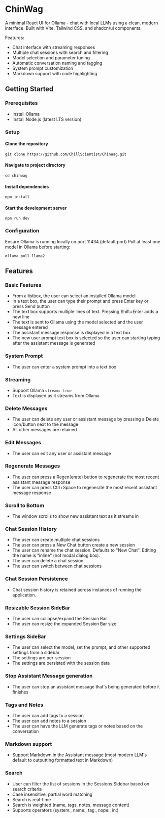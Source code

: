 # ChinWag
A minimal React UI for Ollama - chat with local LLMs using a clean, modern interface. Built with Vite, Tailwind CSS, and shadcn/ui components.

Features:
- Chat interface with streaming responses
- Multiple chat sessions with search and filtering
- Model selection and parameter tuning
- Automatic conversation naming and tagging
- System prompt customization
- Markdown support with code highlighting

## Getting Started
### Prerequisites
- Install Ollama
- Install Node.js (latest LTS version)
### Setup
#### Clone the repository
```
git clone https://github.com/ChillScientist/ChinWag.git
```
#### Navigate to project directory
```
cd chinwag
```
#### Install dependencies
```
npm install
```
#### Start the development server
```
npm run dev
```
### Configuration
Ensure Ollama is running locally on port 11434 (default port)
Pull at least one model in Ollama before starting:
```
ollama pull llama2
```
## Features
### Basic Features
- From a listbox, the user can select an installed Ollama model
- In a text box, the user can type their prompt and press Enter key or press Send button
- The text box supports multiple lines of text. Pressing Shift+Enter adds a new line
- The text is sent to Ollama using the model selected and the user message entered
- The assistant message response is displayed in a text box
- The new user prompt text box is selected so the user can starting typing after the assistant message is generated
### System Prompt
- The user can enter a system prompt into a text box
### Streaming
- Support Ollama `stream: true`
- Text is displayed as it streams from Ollama
### Delete Messages
- The user can delete any user or assistant message by pressing a Delete icon/button next to the message
- All other messages are retained
### Edit Messages
- The user can edit any user or assistant message
### Regenerate Messages
- The user can press a Regen(erate) button to regenerate the most recent assistant message response
- The user can press Ctrl+Space to regenerate the most recent assistant message response
### Scroll to Bottom
- The window scrolls to show new assistant text as it streams in
### Chat Session History
- The user can create multiple chat sessions
- The user can press a New Chat button create a new session
- The user can rename the chat session. Defaults to "New Chat". Editing the name is "inline" (not modal dialog box).
- The user can delete a chat session
- The user can switch between chat sessions
### Chat Session Persistence
- Chat session history is retained across instances of running the application.
### Resizable Session SideBar
- The user can collapse/expand the Session Bar
- The user can resize the expanded Session Bar size
### Settings SideBar
- The user can select the model, set the prompt, and other supported settings from a sidebar
- The settings are per-session
- The settings are persisted with the session data
### Stop Assistant Message generation
- The user can stop an assistant message that's being generated before it finishes
### Tags and Notes
- The user can add tags to a session
- The user can add notes to a session
- The user can have the LLM generate tags or notes based on the conversation
### Markdown support
- Support Markdown in the Assistant message (most modern LLM's default to outputting formatted text in Markdown)
### Search
- User can filter the list of sessions in the Sessions Sidebar based on search criteria
- Case insensitive, partial word matching
- Search is real-time
- Search is weighted (name, tags, notes, message content)
- Supports operators (system:, name:, tag:, nope:, in:)
